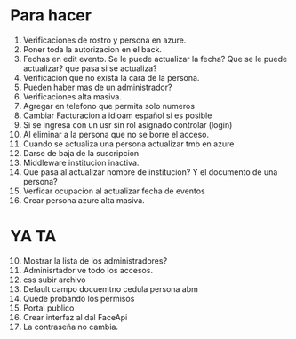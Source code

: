 # Para hacer
1. Verificaciones de rostro y persona en azure.
5. Poner toda la autorizacion en el back.
6. Fechas en edit evento. Se le puede actualizar la fecha? Que se le puede actualizar? que pasa si se actualiza?
7. Verificacion que no exista la cara de la persona.
9. Pueden haber mas de un administrador?
11. Verificaciones alta masiva.
12. Agregar en telefono que permita solo numeros
13. Cambiar Facturacion a idioam español si es posible
14. Si se ingresa con un usr sin rol asignado controlar (login)
15. Al eliminar a la persona que no se borre el acceso.
16. Cuando se actualiza una persona actualizar tmb en azure
17. Darse de baja de la suscripcion
18. Middleware institucion inactiva.
22. Que pasa al actualizar nombre de institucion? Y el documento de una persona?
24. Verficar ocupacion al actualizar fecha de eventos
25. Crear persona azure alta masiva.


# YA TA

10. Mostrar la lista de los administradores?
12. Adminisrtador ve todo los accesos.
20. css subir archivo
21. Default campo docuemtno cedula persona abm
23. Quede probando los permisos
26. Portal publico
27. Crear interfaz al dal FaceApi
28. La contraseña no cambia.